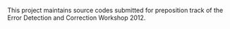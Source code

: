 This project maintains source codes submitted for preposition track of the Error Detection and Correction Workshop 2012.